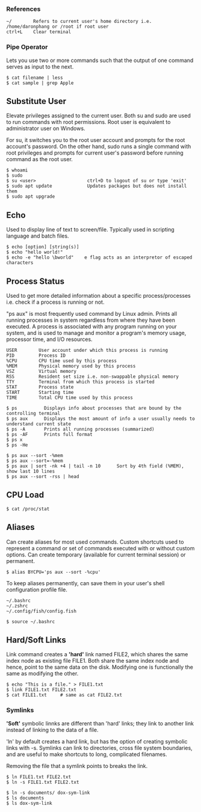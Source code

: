 ### References

```
~/        Refers to current user's home directory i.e. /home/daronphang or /root if root user
ctrl+L    Clear terminal
```

### Pipe Operator

Lets you use two or more commands such that the output of one command serves as input to the next.

```console
$ cat filename | less
$ cat sample | grep Apple
```

## Substitute User

Elevate privileges assigned to the current user. Both su and sudo are used to run commands with root permissions. Root user is equivalent to administrator user on Windows.

For su, it switches you to the root user account and prompts for the root account's password. On the other hand, sudo runs a single command with root privileges and prompts for current user's password before running command as the root user.

```console
$ whoami
$ sudo
$ su <user>                   ctrl+D to logout of su or type 'exit'
$ sudo apt update             Updates packages but does not install them
$ sudo apt upgrade
```

## Echo

Used to display line of text to screen/file. Typically used in scripting language and batch files.

```console
$ echo [option] [string(s)]
$ echo "hello world!"
$ echo -e "hello \bworld"    e flag acts as an interpretor of escaped characters
```

## Process Status

Used to get more detailed information about a specific process/processes i.e. check if a process is running or not.

"ps aux" is most frequently used command by Linux admin. Prints all running processes in system regardless from where they have been executed. A process is associated with any program running on your system, and is used to manage and monitor a program's memory usage, processor time, and I/O resources.

```
USER        User account under which this process is running
PID         Process ID
%CPU        CPU time used by this process
%MEM        Physical memory used by this process
VSZ         Virtual memory
RSS         Resident set size i.e. non-swappable physical memory
TTY         Terminal from which this process is started
STAT        Process state
START       Starting time
TIME        Total CPU time used by this process
```

```console
$ ps          Displays info about processes that are bound by the controlling terminal
$ ps aux      Displays the most amount of info a user usually needs to understand current state
$ ps -A       Prints all running processes (summarized)
$ ps -AF      Prints full format
$ ps x
$ ps -He

$ ps aux --sort -%mem
$ ps aux --sort=-%mem
$ ps aux | sort -nk +4 | tail -n 10      Sort by 4th field (%MEM), show last 10 lines
$ ps aux --sort -rss | head
```

## CPU Load

```
$ cat /proc/stat
```

## Aliases

Can create aliases for most used commands. Custom shortcuts used to represent a command or set of commands executed with or without custom options. Can create temporary (available for current terminal session) or permanent.

```console
$ alias BYCPU='ps aux --sort -%cpu'
```

To keep aliases permanently, can save them in your user's shell configuration profile file.

```
~/.bashrc
~/.zshrc
~/.config/fish/config.fish

$ source ~/.bashrc
```

## Hard/Soft Links

Link command creates a **'hard'** link named FILE2, which shares the same index node as existing file FILE1. Both share the same index node and hence, point to the same data on the disk. Modifying one is functionally the same as modifying the other.

```console
$ echo "This is a file." > FILE1.txt
$ link FILE1.txt FILE2.txt
$ cat FILE1.txt     # same as cat FILE2.txt
```

### Symlinks

**'Soft'** symbolic linnks are different than 'hard' links; they link to another link instead of linking to the data of a file.

'ln' by default creates a hard link, but has the option of creating symbolic links with -s. Symlinks can link to directories, cross file system boundaries, and are useful to make shortcuts to long, complicated filenames.

Removing the file that a symlink points to breaks the link.

```console
$ ln FILE1.txt FILE2.txt
$ ln -s FILE1.txt FILE2.txt

$ ln -s documents/ dox-sym-link
$ ls documents
$ ls dox-sym-link
```
